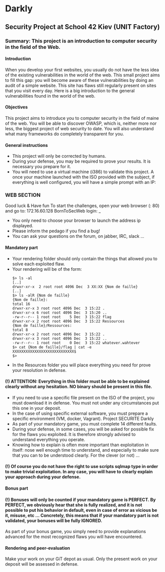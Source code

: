 # Darkly 
## Security Project at School 42 Kiev (UNIT Factory)

### Summary: This project is an introduction to computer security in the field of the Web.

#### Introduction 
When you develop your first websites, you usually do not have the less idea of ​​the existing vulnerabilities in the world of the web. 
This small project aims to fill this gap: you will become aware of these vulnerabilities by doing an audit of a simple website. 
This site has flaws still regularly present on sites that you visit every day. Here is a big introduction to the general vulnerabilities found in the world of the web.
 
#### Objectives 
This project aims to introduce you to computer security in the field of maine of the web. 
You will be able to discover OWASP, which is, neither more nor less, the biggest project of web security to date. 
You will also understand what many frameworks do completely transparent for you.

#### General instructions 
* This project will only be corrected by humans. 
* During your defense, you may be required to prove your results. It is necessary you prepare for it. 
* You will need to use a virtual machine (i386) to validate this project. A once your machine launched with the ISO provided with the subject, if everything is well configured, you will have a simple prompt with an IP: 

### WEB SECTION 
Good luck & Have fun 
To start the challenges, open your web browser (: 80) and go to: 
172.16.60.128 
BornToSecWeb login: _ 

* You only need to choose your browser to launch the address ip displayed. 
* Please inform the pedago if you find a bug! 
* You can ask your questions on the forum, on jabber, IRC, slack ...

#### Mandatory part 
* Your rendering folder should only contain the things that allowed you to solve each exploited flaw. 
* Your rendering will be of the form: 
	```
	$> ls -al
	[..]
	drwxr-xr-x  2 root root 4096 Dec  3 XX:XX {Nom de faille}
	[..]
	$> ls -alR {Nom de faille}
	{Nom de faille}:
	total 16
	drwxr-xr-x 3 root root 4096 Dec  3 15:22 .
	drwxr-xr-x 6 root root 4096 Dec  3 15:20 ..
	-rw-r--r-- 1 root root    5 Dec  3 15:22 flag
	drwxr-xr-x 2 root root 4096 Dec  3 15:22 Ressources
	{Nom de faille}/Ressources:
	total 8
	drwxr-xr-x 2 root root 4096 Dec  3 15:22 .
	drwxr-xr-x 3 root root 4096 Dec  3 15:22 ..
	-rw-r--r-- 1 root root    0 Dec  3 15:22 whatever.wahtever
	$> cat {Nom de faille}/flag | cat -e
	XXXXXXXXXXXXXXXXXXXXXXXXXXXX$
	$>
	```
* In the Resources folder you will place everything you need for prove your resolution in defense. 
#### (!) ATTENTION: Everything in this folder must be able to be explained clearly without any hesitation. NO binary should be present in this file. 
* If you need to use a specific file present on the ISO of the project, you must download it in defense. You must not under any circumstances put this one in your deposit. 
* In the case of using specific external software, you must prepare a specific environment (VM, docker, Vagrant).
Project SECURITE Darkly 
* As part of your mandatory game, you must complete 14 different faults. 
* During your defense, in some cases, you will be asked for possible fix for the flaws you exploited. It is therefore strongly advised to understand everything you operate. 
* Knowing how to explain is often more important than exploitation in itself: nose well enough time to understand, and especially to make sure that you can to be understood clearly. For the clever (or not) ... 
#### (!) Of course you do not have the right to use scripts sqlmap type in order to make trivial exploitation. In any case, you will have to clearly explain your approach during your defense.

#### Bonus part 
#### (!) Bonuses will only be counted if your mandatory game is PERFECT. By PERFECT, we obviously hear that she is fully realized, and it is not possible to put his behavior in default, even in case of error as vicious be it, misuse, etc ... Concretely, this means that if your mandatory part is not validated, your bonuses will be fully IGNORED. 
As part of your bonus game, you simply need to provide explanations advanced for the most recognized flaws you will have encountered.

#### Rendering and peer-evaluation 
Make your work on your GiT depot as usual. Only the present work on your deposit will be assessed in defense.